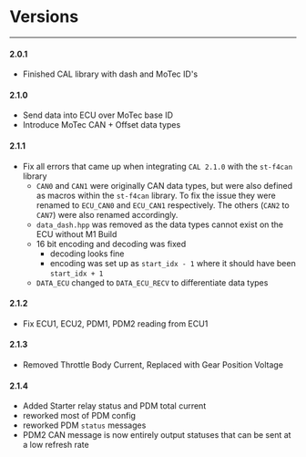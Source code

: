 # Versions
---
#### 2.0.1
 - Finished CAL library with dash and MoTec ID's

#### 2.1.0
 - Send data into ECU over MoTec base ID
 - Introduce MoTec CAN + Offset data types

#### 2.1.1
 - Fix all errors that came up when integrating `CAL 2.1.0` with the `st-f4can` library
    - `CAN0` and `CAN1` were originally CAN data types, but were also defined as macros within the `st-f4can` library. To fix the issue they were renamed to `ECU_CAN0` and `ECU_CAN1` respectively. The others (`CAN2` to `CAN7`) were also renamed accordingly.
    - `data_dash.hpp` was removed as the data types cannot exist on the ECU without M1 Build
    - 16 bit encoding and decoding was fixed
        - decoding looks fine
        - encoding was set up as `start_idx - 1` where it should have been `start_idx + 1`
    - `DATA_ECU` changed to `DATA_ECU_RECV` to differentiate data types
#### 2.1.2
 - Fix ECU1, ECU2, PDM1, PDM2 reading from ECU1

#### 2.1.3
 - Removed Throttle Body Current, Replaced with Gear Position Voltage
#### 2.1.4
 - Added Starter relay status and PDM total current
 - reworked most of PDM config
 - reworked PDM `status` messages
 - PDM2 CAN message is now entirely output statuses that can be sent at a low refresh rate